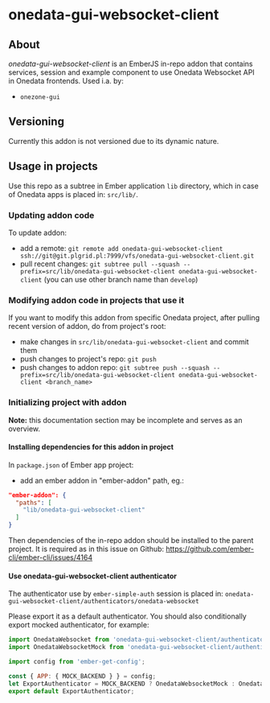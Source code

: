 # onedata-gui-websocket-client

## About

*onedata-gui-websocket-client* is an EmberJS in-repo addon that contains services, session and example component to use Onedata Websocket API in Onedata frontends. Used i.a. by:
- `onezone-gui`

## Versioning

Currently this addon is not versioned due to its dynamic nature.

## Usage in projects

Use this repo as a subtree in Ember application ``lib`` directory, which in case of Onedata apps is placed in: ``src/lib/``.

### Updating addon code

To update addon:

- add a remote: ``git remote add onedata-gui-websocket-client ssh://git@git.plgrid.pl:7999/vfs/onedata-gui-websocket-client.git``
- pull recent changes: ``git subtree pull --squash --prefix=src/lib/onedata-gui-websocket-client onedata-gui-websocket-client`` (you can use other branch name than ``develop``)

### Modifying addon code in projects that use it

If you want to modify this addon from specific Onedata project, after pulling recent version of addon, do from project's root:

- make changes in ``src/lib/onedata-gui-websocket-client`` and commit them
- push changes to project's repo: ``git push``
- push changes to addon repo: ``git subtree push --squash --prefix=src/lib/onedata-gui-websocket-client onedata-gui-websocket-client <branch_name>``

### Initializing project with addon

**Note:** this documentation section may be incomplete and serves as an overview.

#### Installing dependencies for this addon in project

In ``package.json`` of Ember app project:

- add an ember addon in "ember-addon" path, eg.:
```json
"ember-addon": {
  "paths": [
    "lib/onedata-gui-websocket-client"
  ]
}
```

Then dependencies of the in-repo addon should be installed to the parent project.
It is required as in this issue on Github: https://github.com/ember-cli/ember-cli/issues/4164

#### Use onedata-gui-websocket-client authenticator

The authenticator use by `ember-simple-auth` session is placed in:
`onedata-gui-websocket-client/authenticators/onedata-websocket`

Please export it as a default authenticator. You should also conditionally export mocked authenticator, for example:

```javascript
import OnedataWebsocket from 'onedata-gui-websocket-client/authenticators/onedata-websocket';
import OnedataWebsocketMock from 'onedata-gui-websocket-client/authenticators/onedata-websocket-mock';

import config from 'ember-get-config';

const { APP: { MOCK_BACKEND } } = config;
let ExportAuthenticator = MOCK_BACKEND ? OnedataWebsocketMock : OnedataWebsocket;
export default ExportAuthenticator;
```

